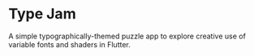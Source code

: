 # Type Jam

A simple typographically-themed puzzle app to explore creative use of variable fonts and shaders in Flutter.
